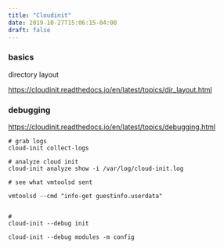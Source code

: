 ```yaml
---
title: "Cloudinit"
date: 2019-10-27T15:06:15-04:00
draft: false
---
```


### basics

directory layout

https://cloudinit.readthedocs.io/en/latest/topics/dir_layout.html

### debugging
https://cloudinit.readthedocs.io/en/latest/topics/debugging.html

```
# grab logs 
cloud-init collect-logs

# analyze cloud init
cloud-init analyze show -i /var/log/cloud-init.log

# see what vmtoolsd sent

vmtoolsd --cmd "info-get guestinfo.userdata"


#
cloud-init --debug init

cloud-init --debug modules -m config

```
